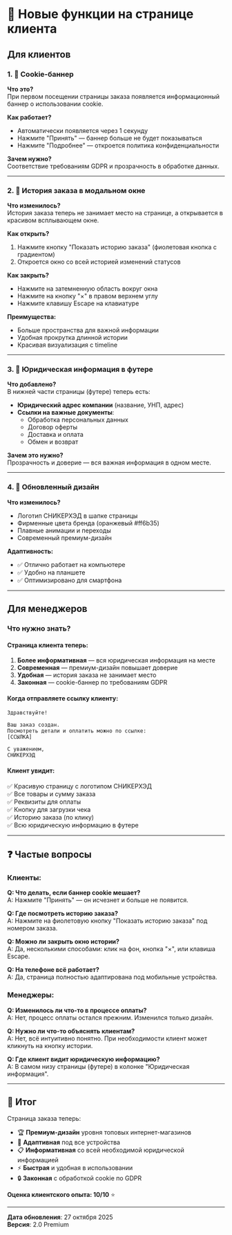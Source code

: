 # 🎁 Новые функции на странице клиента

## Для клиентов

### 1. 🍪 Cookie-баннер
**Что это?**  
При первом посещении страницы заказа появляется информационный баннер о использовании cookie.

**Как работает?**
- Автоматически появляется через 1 секунду
- Нажмите "Принять" — баннер больше не будет показываться
- Нажмите "Подробнее" — откроется политика конфиденциальности

**Зачем нужно?**  
Соответствие требованиям GDPR и прозрачность в обработке данных.

---

### 2. 📜 История заказа в модальном окне
**Что изменилось?**  
История заказа теперь не занимает место на странице, а открывается в красивом всплывающем окне.

**Как открыть?**
1. Нажмите кнопку "Показать историю заказа" (фиолетовая кнопка с градиентом)
2. Откроется окно со всей историей изменений статусов

**Как закрыть?**
- Нажмите на затемненную область вокруг окна
- Нажмите на кнопку "×" в правом верхнем углу
- Нажмите клавишу Escape на клавиатуре

**Преимущества:**
- Больше пространства для важной информации
- Удобная прокрутка длинной истории
- Красивая визуализация с timeline

---

### 3. 📄 Юридическая информация в футере
**Что добавлено?**  
В нижней части страницы (футере) теперь есть:

- **Юридический адрес компании** (название, УНП, адрес)
- **Ссылки на важные документы**:
  - Обработка персональных данных
  - Договор оферты
  - Доставка и оплата
  - Обмен и возврат

**Зачем это нужно?**  
Прозрачность и доверие — вся важная информация в одном месте.

---

### 4. 🎨 Обновленный дизайн
**Что изменилось?**
- Логотип СНИКЕРХЭД в шапке страницы
- Фирменные цвета бренда (оранжевый #ff6b35)
- Плавные анимации и переходы
- Современный премиум-дизайн

**Адаптивность:**
- ✅ Отлично работает на компьютере
- ✅ Удобно на планшете
- ✅ Оптимизировано для смартфона

---

## Для менеджеров

### Что нужно знать?

#### Страница клиента теперь:
1. **Более информативная** — вся юридическая информация на месте
2. **Современная** — премиум-дизайн повышает доверие
3. **Удобная** — история заказа не занимает место
4. **Законная** — cookie-баннер по требованиям GDPR

#### Когда отправляете ссылку клиенту:
```
Здравствуйте! 

Ваш заказ создан. 
Посмотреть детали и оплатить можно по ссылке:
[ССЫЛКА]

С уважением, 
СНИКЕРХЭД
```

#### Клиент увидит:
✅ Красивую страницу с логотипом СНИКЕРХЭД  
✅ Все товары и сумму заказа  
✅ Реквизиты для оплаты  
✅ Кнопку для загрузки чека  
✅ Историю заказа (по клику)  
✅ Всю юридическую информацию в футере  

---

## ❓ Частые вопросы

### Клиенты:

**Q: Что делать, если баннер cookie мешает?**  
A: Нажмите "Принять" — он исчезнет и больше не появится.

**Q: Где посмотреть историю заказа?**  
A: Нажмите на фиолетовую кнопку "Показать историю заказа" под номером заказа.

**Q: Можно ли закрыть окно истории?**  
A: Да, несколькими способами: клик на фон, кнопка "×", или клавиша Escape.

**Q: На телефоне всё работает?**  
A: Да, страница полностью адаптирована под мобильные устройства.

### Менеджеры:

**Q: Изменилось ли что-то в процессе оплаты?**  
A: Нет, процесс оплаты остался прежним. Изменился только дизайн.

**Q: Нужно ли что-то объяснять клиентам?**  
A: Нет, всё интуитивно понятно. При необходимости клиент может кликнуть на кнопку истории.

**Q: Где клиент видит юридическую информацию?**  
A: В самом низу страницы (футере) в колонке "Юридическая информация".

---

## 🎯 Итог

Страница заказа теперь:
- 🏆 **Премиум-дизайн** уровня топовых интернет-магазинов
- 📱 **Адаптивная** под все устройства
- 📋 **Информативная** со всей необходимой юридической информацией
- ⚡ **Быстрая** и удобная в использовании
- 🔒 **Законная** с обработкой cookie по GDPR

**Оценка клиентского опыта: 10/10** ⭐

---

**Дата обновления**: 27 октября 2025  
**Версия**: 2.0 Premium

